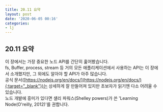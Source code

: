 ```yaml
---
title: 20.11 요약
layout: post
date: '2020-06-05 00:16'
categories:
- lj
---
```


## 20.11 요약

이 장에서는 가장 중요한 노드 API를 간단히 훑어봤습니다.  
fs, Buffer, process, stream 등 거의 모든 애플리케이션에서 사용하는 API는 이 장에서 소개했지만, 
그 외에도 알아야 할 API가 아주 많습니다.  
공식 문서([https://nodejs.org/en/docs/](https://nodejs.org/en/docs/){:target="_blank"})는 상세하게
잘 만들어져 있지만 초보자가 읽기엔 다소 어려울 수 있습니다.  
노드 개발에 흥미가 있다면 섈리 파워스(Shelley powers)가 쓴 'Learning Node(O'reilly, 2012)'를 권합니다.





















